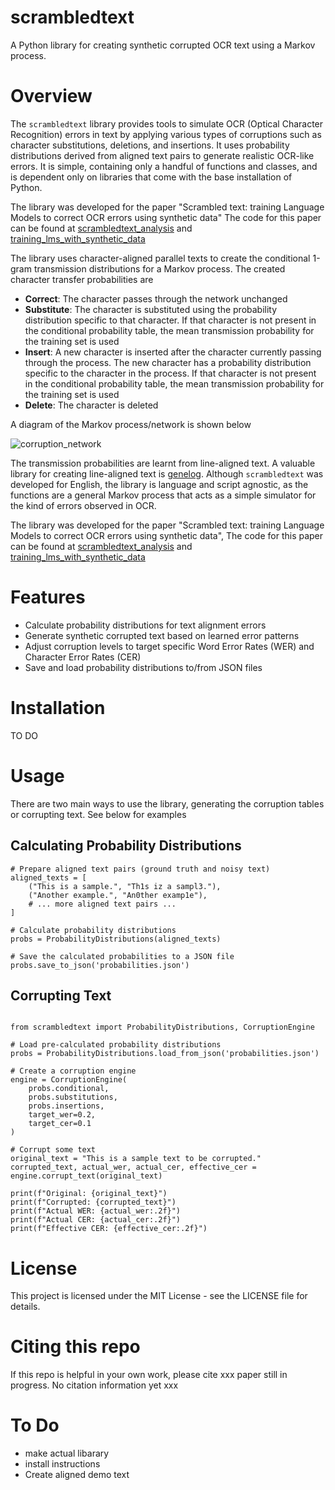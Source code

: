 # scrambledtext

A Python library for creating synthetic corrupted OCR text using a Markov process.

# Overview

The `scrambledtext` library provides tools to simulate OCR (Optical Character Recognition) errors in text by applying various types of corruptions such as character substitutions, deletions, and insertions. It uses probability distributions derived from aligned text pairs to generate realistic OCR-like errors. It is simple, containing only a handful of functions and classes, and is dependent only on libraries that come with the base installation of Python.

The library was developed for the paper "Scrambled text: training Language Models to correct OCR errors using synthetic data" The code for this paper can be found at [scrambledtext_analysis](https://github.com/JonnoB/scrambledtext_analysis) and [training_lms_with_synthetic_data](https://github.com/JonnoB/training_lms_with_synthetic_data)

The library uses character-aligned parallel texts to create the conditional 1-gram transmission distributions for a Markov process. The created character transfer probabilities are 

- **Correct**: The character passes through the network unchanged
- **Substitute**: The character is substituted using the probability distribution specific to that character. If that character is not present in the conditional probability table, the mean transmission probability for the training set is used
- **Insert**: A new character is inserted after the character currently passing through the process. The new character has a probability distribution specific to the character in the process. If that character is not present in the conditional probability table, the mean transmission probability for the training set is used
- **Delete**: The character is deleted

A diagram of the Markov process/network is shown below

![corruption_network](https://github.com/user-attachments/assets/257d6e57-08dd-447d-8fd9-c86b7a2cde8f)


The transmission probabilities are learnt from line-aligned text. A valuable library for creating line-aligned text is [genelog](https://github.com/microsoft/genalog). Although `scrambledtext` was developed for English, the library is language and script agnostic, as the functions are a general Markov process that acts as a simple simulator for the kind of errors observed in OCR.

The library was developed for the paper "Scrambled text: training Language Models to correct OCR errors using synthetic data", The code for this paper can be found at [scrambledtext_analysis](https://github.com/JonnoB/scrambledtext_analysis) and [training_lms_with_synthetic_data](https://github.com/JonnoB/training_lms_with_synthetic_data)


# Features

- Calculate probability distributions for text alignment errors
- Generate synthetic corrupted text based on learned error patterns
- Adjust corruption levels to target specific Word Error Rates (WER) and Character Error Rates (CER)
- Save and load probability distributions to/from JSON files

# Installation

TO DO

# Usage

There are two main ways to use the library, generating the corruption tables or corrupting text. See below for examples


## Calculating Probability Distributions

```
# Prepare aligned text pairs (ground truth and noisy text)
aligned_texts = [
    ("This is a sample.", "Th1s iz a sampl3."),
    ("Another example.", "An0ther examp1e"),
    # ... more aligned text pairs ...
]

# Calculate probability distributions
probs = ProbabilityDistributions(aligned_texts)

# Save the calculated probabilities to a JSON file
probs.save_to_json('probabilities.json')

```

## Corrupting Text

```

from scrambledtext import ProbabilityDistributions, CorruptionEngine

# Load pre-calculated probability distributions
probs = ProbabilityDistributions.load_from_json('probabilities.json')

# Create a corruption engine
engine = CorruptionEngine(
    probs.conditional,
    probs.substitutions,
    probs.insertions,
    target_wer=0.2,
    target_cer=0.1
)

# Corrupt some text
original_text = "This is a sample text to be corrupted."
corrupted_text, actual_wer, actual_cer, effective_cer = engine.corrupt_text(original_text)

print(f"Original: {original_text}")
print(f"Corrupted: {corrupted_text}")
print(f"Actual WER: {actual_wer:.2f}")
print(f"Actual CER: {actual_cer:.2f}")
print(f"Effective CER: {effective_cer:.2f}")

```


# License

This project is licensed under the MIT License - see the LICENSE file for details.

# Citing this repo
If this repo is helpful in your own work, please cite xxx paper still in progress. No citation information yet xxx

# To Do
- make actual libarary
- install instructions
- Create aligned demo text
